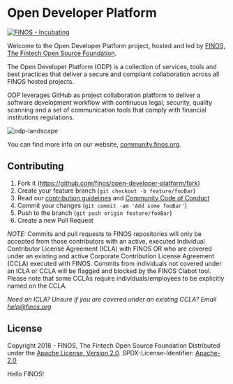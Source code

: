 # Open Developer Platform

[![FINOS - Incubating](https://cdn.jsdelivr.net/gh/finos/contrib-toolbox@master/images/badge-incubating.svg)](https://finosfoundation.atlassian.net/wiki/display/FINOS/Incubating)

Welcome to the Open Developer Platform project, hosted and led by [FINOS, The Fintech Open Source Foundation](https://www.finos.org).

The Open Developer Platform (ODP) is a collection of services, tools and best practices that deliver a secure and compliant collaboration across all FINOS hosted projects.

ODP leverages GitHub as project collaboration platform to deliver a software development workflow with continuous legal, security, quality scanning and a set of communication tools that comply with financial institutions regulations.

![odp-landscape](website/static/img/odp-landscape-2020.png "Illustration of ODP workflow via GitHub: security -> compliance -> quality -> containerized runtime -> meetings -> discussion -> issues and tasks")

You can find more info on our website, [community.finos.org](https://community.finos.org/docs/collaboration-infrastructure).


## Contributing

1. Fork it (<https://github.com/finos/open-developer-platform/fork>)
2. Create your feature branch (`git checkout -b feature/fooBar`)
3. Read our [contribution guidelines](.github/CONTRIBUTING.md) and [Community Code of Conduct](https://www.finos.org/code-of-conduct)
4. Commit your changes (`git commit -am 'Add some fooBar'`)
5. Push to the branch (`git push origin feature/fooBar`)
6. Create a new Pull Request

_NOTE:_ Commits and pull requests to FINOS repositories will only be accepted from those contributors with an active, executed Individual Contributor License Agreement (ICLA) with FINOS OR who are covered under an existing and active Corporate Contribution License Agreement (CCLA) executed with FINOS. Commits from individuals not covered under an ICLA or CCLA will be flagged and blocked by the FINOS Clabot tool. Please note that some CCLAs require individuals/employees to be explicitly named on the CCLA.

*Need an ICLA? Unsure if you are covered under an existing CCLA? Email [help@finos.org](mailto:help@finos.org)*


## License
Copyright 2018 - FINOS, The Fintech Open Source Foundation
Distributed under the [Apache License, Version 2.0](http://www.apache.org/licenses/LICENSE-2.0).
SPDX-License-Identifier: [Apache-2.0](https://spdx.org/licenses/Apache-2.0)

Hello FINOS!
